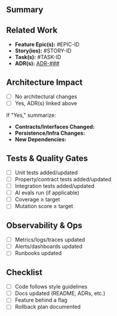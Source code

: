 ## Summary
<!-- High-level description of the change. What problem does it solve? -->

## Related Work
- **Feature Epic(s):** #EPIC-ID
- **Story(ies):** #STORY-ID
- **Task(s):** #TASK-ID
- **ADR(s):** [ADR-###](../docs/adr/ADR-###-title.md)

## Architecture Impact
<!-- Does this PR introduce or modify architecture? -->
- [ ] No architectural changes
- [ ] Yes, ADR(s) linked above

If "Yes," summarize:
- **Contracts/Interfaces Changed:**
- **Persistence/Infra Changes:**
- **New Dependencies:**

## Tests & Quality Gates
- [ ] Unit tests added/updated
- [ ] Property/contract tests added/updated
- [ ] Integration tests added/updated
- [ ] AI evals run (if applicable)
- [ ] Coverage ≥ target
- [ ] Mutation score ≥ target

## Observability & Ops
- [ ] Metrics/logs/traces updated
- [ ] Alerts/dashboards updated
- [ ] Runbooks updated

## Checklist
- [ ] Code follows style guidelines
- [ ] Docs updated (README, ADRs, etc.)
- [ ] Feature behind a flag
- [ ] Rollback plan documented
